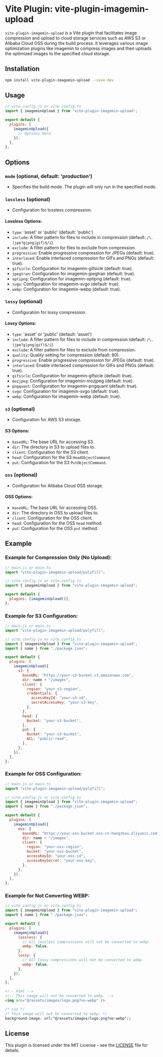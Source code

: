 # Vite Plugin: vite-plugin-imagemin-upload

`vite-plugin-imagemin-upload` is a Vite plugin that facilitates image compression and upload to cloud storage services such as AWS S3 or Alibaba Cloud OSS during the build process. It leverages various image optimization plugins like imagemin to compress images and then uploads the optimized images to the specified cloud storage.

## Installation

```bash
npm install vite-plugin-imagemin-upload --save-dev
```

## Usage

```javascript
// vite.config.js or vite.config.ts
import { imageminUpload } from "vite-plugin-imagemin-upload";

export default {
  plugins: [
    imageminUpload({
      // Options here
    }),
  ],
};
```

## Options

### `mode` (optional, default: 'production')

- Specifies the build mode. The plugin will only run in the specified mode.

### `lossless` (optional)

- Configuration for lossless compression.

#### Lossless Options:

- `type`: 'asset' or 'public' (default: 'public')
- `include`: A filter pattern for files to include in compression (default: `/\.(jpe?g|png|gif)$/i`).
- `exclude`: A filter pattern for files to exclude from compression.
- `progressive`: Enable progressive compression for JPEGs (default: true).
- `interlaced`: Enable interlaced compression for GIFs and PNGs (default: true).
- `gifsicle`: Configuration for imagemin-gifsicle (default: true).
- `jpegtran`: Configuration for imagemin-jpegtran (default: true).
- `optipng`: Configuration for imagemin-optipng (default: true).
- `svgo`: Configuration for imagemin-svgo (default: true).
- `webp`: Configuration for imagemin-webp (default: true).

### `lossy` (optional)

- Configuration for lossy compression.

#### Lossy Options:

- `type`: 'asset' or 'public' (default: 'asset')
- `include`: A filter pattern for files to include in compression (default: `/\.(jpe?g|png|gif)$/i`).
- `exclude`: A filter pattern for files to exclude from compression.
- `quality`: Quality setting for compression (default: 80).
- `progressive`: Enable progressive compression for JPEGs (default: true).
- `interlaced`: Enable interlaced compression for GIFs and PNGs (default: true).
- `gifsicle`: Configuration for imagemin-gifsicle (default: true).
- `mozjpeg`: Configuration for imagemin-mozjpeg (default: true).
- `pngquant`: Configuration for imagemin-pngquant (default: true).
- `svgo`: Configuration for imagemin-svgo (default: true).
- `webp`: Configuration for imagemin-webp (default: true).

### `s3` (optional)

- Configuration for AWS S3 storage.

#### S3 Options:

- `baseURL`: The base URL for accessing S3.
- `dir`: The directory in S3 to upload files to.
- `client`: Configuration for the S3 client.
- `head`: Configuration for the S3 `HeadObjectCommand`.
- `put`: Configuration for the S3 `PutObjectCommand`.

### `oss` (optional)

- Configuration for Alibaba Cloud OSS storage.

#### OSS Options:

- `baseURL`: The base URL for accessing OSS.
- `dir`: The directory in OSS to upload files to.
- `client`: Configuration for the OSS client.
- `head`: Configuration for the OSS `head` method.
- `put`: Configuration for the OSS `put` method.

## Example

### Example for Compression Only (No Upload):

```javascript
// main.js or main.ts
import "vite-plugin-imagemin-upload/polyfill";
```

```javascript
// vite.config.js or vite.config.ts
import { imageminUpload } from "vite-plugin-imagemin-upload";

export default {
  plugins: [imageminUpload()],
};
```

### Example for S3 Configuration:

```javascript
// main.js or main.ts
import "vite-plugin-imagemin-upload/polyfill";
```

```javascript
// vite.config.js or vite.config.ts
import { imageminUpload } from "vite-plugin-imagemin-upload";
import { name } from "./package.json";

export default {
  plugins: [
    imageminUpload({
      s3: {
        baseURL: "https://your-s3-bucket.s3.amazonaws.com",
        dir: name + "/images",
        client: {
          region: "your-s3-region",
          credentials: {
            accessKeyId: "your-s3-id",
            secretAccessKey: "your-s3-key",
          },
        },
        head: {
          Bucket: "your-s3-bucket",
        },
        put: {
          Bucket: "your-s3-bucket",
          ACL: "public-read",
        },
      },
    }),
  ],
};
```

### Example for OSS Configuration:

```javascript
// main.js or main.ts
import "vite-plugin-imagemin-upload/polyfill";
```

```javascript
// vite.config.js or vite.config.ts
import { imageminUpload } from "vite-plugin-imagemin-upload";
import { name } from "./package.json";

export default {
  plugins: [
    imageminUpload({
      oss: {
        baseURL: "https://your-oss-bucket.oss-cn-hangzhou.aliyuncs.com",
        dir: name + "/images",
        client: {
          region: "your-oss-region",
          bucket: "your-oss-bucket",
          accessKeyId: "your-oss-id",
          accessKeySecret: "your-oss-key",
        },
      },
    }),
  ],
};
```

### Example for Not Converting WEBP:

```javascript
// vite.config.js or vite.config.ts
import { imageminUpload } from "vite-plugin-imagemin-upload";
import { name } from "./package.json";

export default {
  plugins: [
    imageminUpload({
      lossless: {
        // All lossless compressions will not be converted to webp.
        webp: false,
      },
      lossy: {
        // All lossy compressions will not be converted to webp.
        webp: false,
      },
    }),
  ],
};
```

```html
<!-- html -->
<!-- This image will not be converted to webp. -->
<img src="@/assets/images/logo.png?no-webp" />
```

```css
/* css */
/* This image will not be converted to webp. */
background-image: url("@/assets/images/logo.png?no-webp");
```

## License

This plugin is licensed under the MIT License - see the [LICENSE](LICENSE) file for details.

